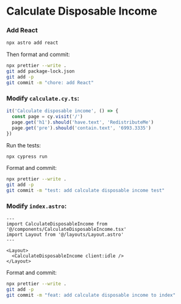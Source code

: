 # Calculate Disposable Income

### Add React

```sh
npx astro add react
```

Then format and commit:

```sh
npx prettier --write .
git add package-lock.json
git add -p
git commit -m "chore: add React"
```

### Modify `calculate.cy.ts`:

```typescript
it('Calculate disposable income', () => {
  const page = cy.visit('/')
  page.get('h1').should('have.text', 'RedistributeMe')
  page.get('pre').should('contain.text', '6993.3335')
})
```

Run the tests:

```sh
npx cypress run
```

Format and commit:

```sh
npx prettier --write .
git add -p
git commit -m "test: add calculate disposable income test"
```

### Modify `index.astro`:

```astro
---
import CalculateDisposableIncome from '@/components/CalculateDisposableIncome.tsx'
import Layout from '@/layouts/Layout.astro'
---

<Layout>
  <CalculateDisposableIncome client:idle />
</Layout>
```

Format and commit:

```sh
npx prettier --write .
git add -p
git commit -m "feat: add calculate disposable income to index"
```
